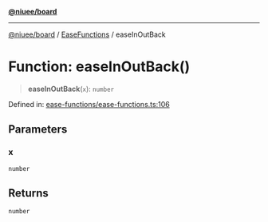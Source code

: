 [**@niuee/board**](../../../README.md)

***

[@niuee/board](../../../globals.md) / [EaseFunctions](../README.md) / easeInOutBack

# Function: easeInOutBack()

> **easeInOutBack**(`x`): `number`

Defined in: [ease-functions/ease-functions.ts:106](https://github.com/niuee/board/blob/a0a1179721d4f4b943b6a9bc156753ac9737e502/src/ease-functions/ease-functions.ts#L106)

## Parameters

### x

`number`

## Returns

`number`
